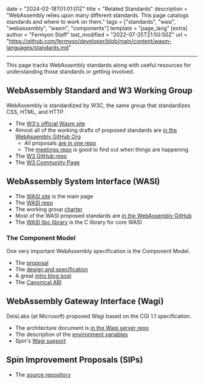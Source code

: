 date = "2024-02-18T01:01:01Z"
title = "Related Standards"
description = "WebAssembly relies upon many different standards. This page catalogs standards and where to work on them."
tags = ["standards", "wasi", "webassembly", "wasm", "components"]
template = "page_lang"
[extra]
author = "Fermyon Staff"
last_modified = "2022-07-25T21:50:50Z"
url = "https://github.com/fermyon/developer/blob/main/content/wasm-languages/standards.md"

---

This page tracks WebAssembly standards along with useful resources for understanding those standards or getting involved.

## WebAssembly Standard and W3 Working Group

WebAssembly is standardized by W3C, the same group that standardizes CSS, HTML, and HTTP.

- The [W3's official Wasm site](https://www.w3.org/wasm/)
- Almost all of the working drafts of proposed standards are [in the WebAssembly GitHub Org](https://github.com/WebAssembly)
    - All proposals [are in one repo](https://github.com/WebAssembly/proposals)
    - The [meetings repo](https://github.com/WebAssembly/meetings) is good to find out when things are happening
- The [W3 GitHub repo](https://github.com/w3c/wasm-wg/)
- The [W3 Community Page](https://www.w3.org/community/webassembly/)

## WebAssembly System Interface (WASI)

- The [WASI site](https://wasi.dev) is the main page
- The [WASI repo](https://github.com/WebAssembly/WASI)
- The working group [charter](https://github.com/WebAssembly/WASI/blob/main/Charter.md)
- Most of the WASI proposed standards are [in the WebAssembly GitHub](https://github.com/search?q=org%3AWebAssembly+wasi)
- The [WASI libc library](https://github.com/WebAssembly/wasi-libc) is the C library for core WASI

### The Component Model

One very important WebAssembly specification is the Component Model.

- The [proposal](https://github.com/WebAssembly/component-model)
- The [design and specification](https://github.com/WebAssembly/component-model)
- A great [intro blog post](https://www.fermyon.com/blog/webassembly-component-model)
- The [Canonical ABI](https://github.com/WebAssembly/component-model/blob/main/design/mvp/CanonicalABI.md)

## WebAssembly Gateway Interface (Wagi)

DeisLabs (at Microsoft) proposed Wagi based on the CGI 1.1 specification.

- The architecture document is [in the Wagi server repo](https://github.com/deislabs/wagi/blob/main/docs/architecture.md)
- The description of the [environment variables](https://github.com/deislabs/wagi/blob/main/docs/environment_variables.md)
- Spin's [Wagi support](https://developer.fermyon.com/spin/v2/http-trigger)

## Spin Improvement Proposals (SIPs)

- The [source repository](https://github.com/fermyon/spin/tree/main/docs/content/sips)
